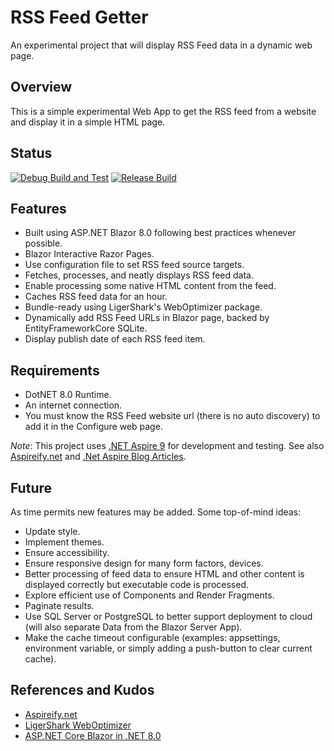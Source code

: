 # RSS Feed Getter

An experimental project that will display RSS Feed data in a dynamic web page.

## Overview

This is a simple experimental Web App to get the RSS feed from a website and display it in a simple HTML page.

## Status

[![Debug Build and Test](https://github.com/nojronatron/ExploreRssFeed/actions/workflows/test.yml/badge.svg)](https://github.com/nojronatron/ExploreRssFeed/actions/workflows/test.yml)
[![Release Build](https://github.com/nojronatron/ExploreRssFeed/actions/workflows/build.yml/badge.svg)](https://github.com/nojronatron/ExploreRssFeed/actions/workflows/build.yml)

## Features

- Built using ASP.NET Blazor 8.0 following best practices whenever possible.
- Blazor Interactive Razor Pages.
- Use configuration file to set RSS feed source targets.
- Fetches, processes, and neatly displays RSS feed data.
- Enable processing some native HTML content from the feed.
- Caches RSS feed data for an hour.
- Bundle-ready using LigerShark's WebOptimizer package.
- Dynamically add RSS Feed URLs in Blazor page, backed by EntityFrameworkCore SQLite.
- Display publish date of each RSS feed item.

## Requirements

- DotNET 8.0 Runtime.
- An internet connection.
- You must know the RSS Feed website url (there is no auto discovery) to add it in the Configure web page.

_Note_: This project uses [.NET Aspire 9](https://learn.microsoft.com/en-us/dotnet/aspire/get-started/aspire-overview) for development and testing. See also [Aspireify.net](https://aspireify.net/) and [.Net Aspire Blog Articles](https://devblogs.microsoft.com/dotnet/category/dotnet-aspire/).

## Future

As time permits new features may be added. Some top-of-mind ideas:

- Update style.
- Implement themes.
- Ensure accessibility.
- Ensure responsive design for many form factors, devices.
- Better processing of feed data to ensure HTML and other content is displayed correctly but executable code is processed.
- Explore efficient use of Components and Render Fragments.
- Paginate results.
- Use SQL Server or PostgreSQL to better support deployment to cloud (will also separate Data from the Blazor Server App).
- Make the cache timeout configurable (examples: appsettings, environment variable, or simply adding a push-button to clear current cache).

## References and Kudos

- [Aspireify.net](https://aspireify.net/)
- [LigerShark WebOptimizer](https://github.com/ligershark/WebOptimizer)
- [ASP.NET Core Blazor in .NET 8.0](https://learn.microsoft.com/en-us/aspnet/core/blazor/?view=aspnetcore-8.0)
